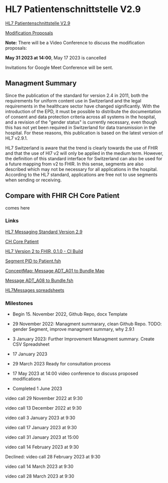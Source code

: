 # HL7 Patientenschnittstelle V2.9

[HL7 Patientenschnittstelle V2.9](https://github.com/lpg-tech/HL7-V2/blob/main/HL7%20Patientenschnittstelle%20V2.9_CH_Draft.docx)

[Modification Proposals](https://github.com/lpg-tech/HL7-V2/issues/1)

**Note:** There will be a Video Conference to discuss the modification proposals:

**May 31 2023 at 14:00**, May 17 2023 is cancelled

Invitations for Google Meet Conference will be sent.

## Managment Summary

Since the publication of the standard for version 2.4 in 2011, both the requirements for uniform content use in Switzerland and the legal requirements in the healthcare sector have changed significantly. With the introduction of the EPD, it must be possible to distribute the documentation of consent and data protection criteria across all systems in the hospital, and a revision of the "gender status" is currently necessary, even though this has not yet been required in Switzerland for data transmission in the hospital. For these reasons, this publication is based on the latest version of HL7 v2.9.1.

HL7 Switzerland is aware that the trend is clearly towards the use of FHIR and that the use of Hl7 v2 will only be applied in the medium term. However, the definition of this standard interface for Switzerland can also be used for a future mapping from v2 to FHIR. In this sense, segments are also described which may not be necessary for all applications in the hospital. According to the HL7 standard, applications are free not to use segments when sending or receiving.

## Compare with FHIR CH Core Patient

comes here

### Links

[HL7 Messaging Standard Version 2.9](https://www.hl7.org/implement/standards/product_brief.cfm?product_id=516)

[CH Core Patient](https://fhir.ch/ig/ch-core/StructureDefinition-ch-core-patient.html)

[HL7 Version 2 to FHIR, 0.1.0 - CI Build](https://build.fhir.org/ig/HL7/v2-to-fhir/mapping_guidelines.html)

[Segment PID to Patient.fsh](https://github.com/HL7/v2-to-fhir/blob/master/input/fsh/Segment%20PID%20to%20Patient.fsh)

[ConceptMap: Message ADT_A01 to Bundle Map](https://build.fhir.org/ig/HL7/v2-to-fhir/ConceptMap-message-adt-a01-to-bundle.html)

[Message ADT_A08 to Bundle.fsh](https://github.com/HL7/v2-to-fhir/blob/master/input/fsh/Message%20ADT_A08%20to%20Bundle.fsh)

[HL7Messages spreadsheets](https://docs.google.com/spreadsheets/d/10l9wnuBkQPqoYf1XXzyfgF11a1UlamNWqUnapC0hsOY)

### Milestones

* Begin 15. November 2022, Github Repo, docx Template

* 29 November 2022: Managment summarary, clean Github Repo. TODO: gender Segment, improve managment summary, why 2.9.1

* 3 January 2023: Further Improvement Managment summary. Create CSV Spreadsheet

* 17 January 2023

* 29 March 2023 Ready for consultation process

* 17 May 2023 at 14:00 video conference to discuss proposed modifications

* Completed 1 June 2023

video call 29 November 2022 at 9:30

video call 13 December 2022 at 9:30

video call 3 January 2023 at 9:30

video call 17 January 2023 at 9:30

video call 31 January 2023 at 15:00

video call 14 February 2023 at 9:30

Declined: video call 28 February 2023 at 9:30

video call 14 March 2023 at 9:30

video call 28 March 2023 at 9:30
